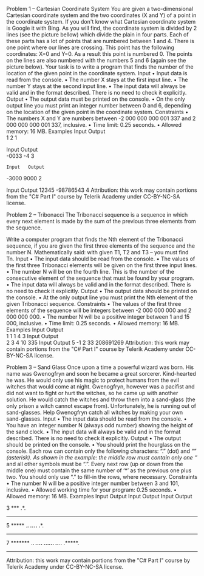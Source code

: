 Problem 1 – Cartesian Coordinate System
You are given a two-dimensional Cartesian coordinate system and the two coordinates (X and Y) of a point in the coordinate system. If you don't know what Cartesian coordinate system is Google it with Bing. As you will find, the coordinate system is divided by 2 lines (see the picture bellow) which divide the plain in four parts. Each of these parts has a lot of points that are numbered between 1 and 4. There is one point where our lines are crossing. This point has the following coordinates: X=0 and Y=0. As a result this point is numbered 0. The points on the lines are also numbered with the numbers 5 and 6 (again see the picture below).
Your task is to write a program that finds the number of the location of the given point in the coordinate system.
Input
•	Input data is read from the console. 
•	The number X stays at the first input line.
•	The number Y stays at the second input line.
•	The input data will always be valid and in the format described. There is no need to check it explicitly.
Output
•	The output data must be printed on the console.
•	On the only output line you must print an integer number between 0 and 6, depending on the location of the given point in the coordinate system.
Constraints
•	The numbers X and Y are numbers between -2 000 000 000 001 337 and 2 000 000 000 001 337, inclusive.
•	Time limit: 0.25 seconds.
•	Allowed memory: 16 MB.
Examples
Input	Output			
1
2    	1		

Input	Output	
-0033
-4	    3	

	Input	Output
-3000
9000	  2	

Input	   Output
12345
-98786543	4
Attribution: this work may contain portions from the "C# Part I" course by Telerik Academy under CC-BY-NC-SA license.

Problem 2 – Tribonacci
The Tribonacci sequence is a sequence in which every next element is made by the sum of the previous three elements from the sequence.
 
Write a computer program that finds the Nth element of the Tribonacci sequence, if you are given the first three elements of the sequence and the number N. Mathematically said: with given T1, T2 and T3 – you must find Tn.
Input
•	The input data should be read from the console.
•	The values of the first three Tribonacci elements will be given on the first three input lines.
•	The number N will be on the fourth line. This is the number of the consecutive element of the sequence that must be found by your program.
•	The input data will always be valid and in the format described. There is no need to check it explicitly.
Output
•	The output data should be printed on the console.
•	At the only output line you must print the Nth element of the given Tribonacci sequence.
Constraints
•	The values of the first three elements of the sequence will be integers between -2 000 000 000 and 2 000 000 000.
•	The number N will be a positive integer between 1 and 15 000, inclusive.
•	Time limit: 0.25 seconds.
•	Allowed memory: 16 MB.
Examples
Input	Output				
1
1
1
4	3
Input	Output	
2
3
4
10	335
Input	Output
5
-1
2
33	208691269
Attribution: this work may contain portions from the "C# Part I" course by Telerik Academy under CC-BY-NC-SA license.

Problem 3 – Sand Glass
Once upon a time a powerful wizard was born. His name was Gwenogfryn and soon he became a great sorcerer. Kind-hearted he was. He would only use his magic to protect humans from the evil witches that would come at night. Gwenogfryn, however was a pacifist and did not want to fight or hurt the witches, so he came up with another solution. He would catch the witches and throw them into a sand-glass (the only prison a witch cannot escape from). Unfortunately, he is running out of sand-glasses. Help Gwenogfryn catch all witches by making your own sand-glasses.
Input
•	The input data should be read from the console.
•	You have an integer number N (always odd number) showing the height of the sand clock.
•	The input data will always be valid and in the format described. There is no need to check it explicitly.
Output
•	The output should be printed on the console.
•	You should print the hourglass on the console. Each row can contain only the following characters: “.” (dot) and “*” (asterisk). As shown in the example: the middle row must contain only one ‘*’ and all other symbols must be “.”. Every next row (up or down from the middle one) must contain the same number of ‘*’ as the previous one plus two. You should only use “.” to fill-in the rows, where necessary.
Constraints
•	The number N will be a positive integer number between 3 and 101, inclusive.
•	Allowed working time for your program: 0.25 seconds.
•	Allowed memory: 16 MB.
Examples
Input	Output		Input	Output		Input	Output

3	***
  .*.
  ***	
  
5	*****
  .***.
  ..*..
  .***.
  *****	
  
7	*******
  .*****.
  ..***..
  ...*...
  ..***..
  .*****.
  *******
Attribution: this work may contain portions from the "C# Part I" course by Telerik Academy under CC-BY-NC-SA license.
